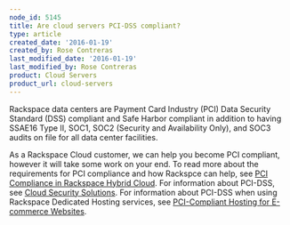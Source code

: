 ```yaml
---
node_id: 5145
title: Are cloud servers PCI-DSS compliant?
type: article
created_date: '2016-01-19'
created_by: Rose Contreras
last_modified_date: '2016-01-19'
last_modified_by: Rose Contreras
product: Cloud Servers
product_url: cloud-servers
---
```


Rackspace data centers are Payment Card Industry (PCI) Data Security
Standard (DSS) compliant and Safe Harbor compliant in addition to having
SSAE16 Type II, SOC1, SOC2 (Security and Availability Only), and SOC3
audits on file for all data center facilities.

As a Rackspace Cloud customer, we can help you become PCI compliant,
however it will take some work on your end. To read more about the
requirements for PCI compliance and how Rackspce can help, see [PCI
Compliance in Rackspace Hybrid
Cloud](/how-to/pci-compliance-in-rackspace-hybrid-cloud).
For information about PCI-DSS, see [Cloud Security
Solutions](http://www.rackspace.com/security/solutions/#pci). For
information about PCI-DSS when using Rackspace Dedicated Hosting
services, see [PCI-Compliant Hosting for E-commerce
Websites](http://www.rackspace.com/ecommerce-hosting/pci/).

